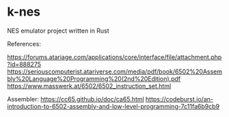 # k-nes
NES emulator project written in Rust

References:

https://forums.atariage.com/applications/core/interface/file/attachment.php?id=888275
https://seriouscomputerist.atariverse.com/media/pdf/book/6502%20Assembly%20Language%20Programming%20(2nd%20Edition).pdf
https://www.masswerk.at/6502/6502_instruction_set.html

Assembler:
https://cc65.github.io/doc/ca65.html
https://codeburst.io/an-introduction-to-6502-assembly-and-low-level-programming-7c11fa6b9cb9


